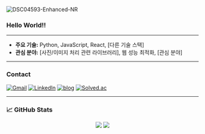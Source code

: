 ![DSC04593-Enhanced-NR](https://github.com/user-attachments/assets/446bd729-11fc-4d82-8dd0-a910586d4fb0)

### Hello World!!


---

* **주요 기술:** Python, JavaScript, React, [다른 기술 스택]
* **관심 분야:** [사진/이미지 처리 관련 라이브러리], 웹 성능 최적화, [관심 분야]

---


### Contact
[![Gmail](https://img.shields.io/badge/Gmail-D14836?logo=gmail&logoColor=fff)](mailto:jmmo0722@gmail.com)
[![LinkedIn](https://img.shields.io/badge/LinkedIn-0A66C2?logo=linkedin&logoColor=fff)](https://www.linkedin.com/in/%EC%A0%95%EB%AF%BC-%EB%AA%A8-289504385/)
[![blog](https://img.shields.io/badge/Velog-20C997?logo=velog&logoColor=fff)](https://mozmin.tistory.com/)
[![Solved.ac](https://img.shields.io/badge/solved.ac-Profile-1F8ACB?logo=readme&logoColor=fff)](https://solved.ac/profile/jmmo0722)


---

### 📈 GitHub Stats

<p align="center">
  <img src="https://github-readme-stats.vercel.app/api?username=YOUR-USERNAME&show_icons=true&theme=buefy&hide_title=true&hide_border=true">
  <img src="https://github-readme-streak-stats.herokuapp.com/?user=YOUR-USERNAME&theme=buefy&hide_title=true&hide_border=true">
</p>
